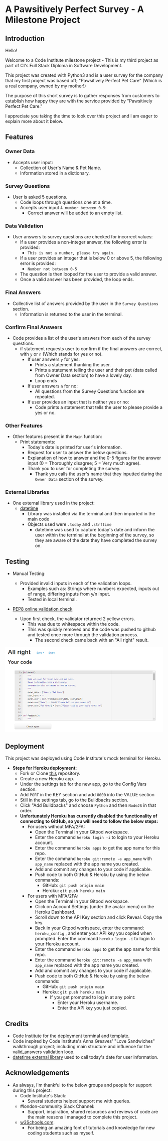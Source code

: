 # **A Pawsitively Perfect Survey** - A Milestone Project

## __Introduction__

Hello!

Welcome to a Code Institute milestone project - This is my third project as part of CI's Full Stack Diploma in Software Development.

This project was created with Python3 and is a user survey for the company that my first project was based off; "Pawsitively Perfect Pet Care" (Which is a real company, owned by my mother!)

The purpose of this short survey is to gather responses from customers to establish how happy they are with the service provided by "Pawsitively Perfect Pet Care."

I appreciate you taking the time to look over this project and I am eager to explain more about it below.

## __Features__

### __Owner Data__
- Accepts user input:
    - Collection of User's Name & Pet Name.
    - Information stored in a dictionary.

### __Survey Questions__
- User is asked 5 questions.
    - Code loops through questions one at a time.
    - Accepts user input `A number between 0-5`:
        - Correct answer will be added to an empty list.

### __Data Validation__
- User answers to survey questions are checked for incorrect values:
    - If a user provides a non-integer answer, the following error is provided:
        - `This is not a number, please try again.`
    - If a user provides an integer that is below 0 or above 5, the following error is provided:
        - `Number not between 0-5`
    - The question is then looped for the user to provide a valid answer.
    - Once a valid answer has been provided, the loop ends.

### __Final Answers__
- Collective list of answers provided by the user in the `Survey Questions` section.
    - Information is returned to the user in the terminal.

### __Confirm Final Answers__
- Code provides a list of the user's answers from each of the survey questions.
    - if statement requests user to confirm if the final answers are correct, with `y` or `n` (Which stands for yes or no).
        - If user answers `y` for yes:
            - Prints a statement thanking the user.
            - Prints a statement telling the user and their pet (data called from Owner Data section) to have a lovely day.
            - Loop ends
        - If user answers `n` for no:
            - All questions from the Survey Questions function are repeated.
        - If user provides an input that is neither yes or no:
            - Code prints a statement that tells the user to please provide a yes or no.

### __Other Features__
- Other features present in the `Main` function:
    - Print statements:
        - Today's date is printed for user's information.
        - Request for user to answer the below questions.
        - Explanation of how to answer and the 0-5 figures for the answer input (0 = Thoroughly disagree; 5 = Very much agree).
        - Thank you to user for completing the survey.
            - Thank you calls the user's name that they inputted during the `Owner Data` section of the survey.

### __External Libraries__
- One external library used in the project:
    - [datetime](https://docs.python.org/3/library/datetime.html)
        - Library was installed via the terminal and then imported in the main code
        - Objects used were `.today` and `.strftime`
            - datetime was used to capture today's date and inform the user within the terminal at the beginning of the survey, so they are aware of the date they have completed the survey on.

## __Testing__

- Manual Testing:
    - Provided invalid inputs in each of the validation loops.
        - Examples such as: Strings where numbers expected, inputs out of range, differing inputs from y/n input.
        - Tested in local terminal.

- [PEP8 online validation check](http://pep8online.com/)
    - Upon first check, the validator returned 2 yellow errors.
        - This was due to whitespace within the code.
        - This was quickly removed and the code was pushed to github and tested once more through the validation process.
            - The second check came back with an "All right" result.

![PEP8 Validation](assets/images/pep8_valid.PNG)

## __Deployment__
This project was deployed using Code Institute's mock terminal for Heroku.

- **Steps for Heroku deployment:**
    - Fork or Clone [this](https://github.com/LunieLu/pawsitively-survey) repository.
    - Create a new Heroku app.
    - Under the settings tab for the new app, go to the Config Vars section.
    - Add `PORT` in the KEY section and add `8000` into the VALUE section
    - Still in the settings tab, go to the Buildbacks section.
    - Click "Add Buildbacks" and choose `Python` and then `NodeJS` in that order.
    - **Unfortunately Heroku has currently disabled the functionality of connecting to GitHub, so you will need to follow the below steps:**
        - For users without MFA/2FA:
            - Open the Terminal in your Gitpod workspace.
            - Enter the command `heroku login -i` to login to your Heroku account.
            - Enter the command `heroku apps` to get the app name for this repo.
            - Enter the command `heroku git:remote -a app_name` with `app_name` replaced with the app name you created.
            - Add and commit any changes to your code if applicable.
            - Push code to both GitHub & Heroku by using the below commands:
                - GitHub: `git push origin main`
                - Heroku: `git push heroku main`
        - For users with MFA/2FA:
            - Open the Terminal in your Gitpod workspace.
            - Click on Account Settings (under the avatar menu) on the Heroku Dashboard.
            - Scroll down to the API Key section and click Reveal. Copy the key.
            - Back in your Gitpod workspace, enter the command: `heroku_config` , and enter your API key you copied when prompted.
            Enter the command `heroku login -i` to login to your Heroku account.
            - Enter the command `heroku apps` to get the app name for this repo.
            - Enter the command `heroku git:remote -a app_name` with `app_name` replaced with the app name you created.
            - Add and commit any changes to your code if applicable.
            - Push code to both GitHub & Heroku by using the below commands:
                - GitHub: `git push origin main`
                - Heroku: `git push heroku main`
                    - If you get prompted to log in at any point:
                        - Enter your Heroku username.
                        - Enter the API key you just copied.

## __Credits__

- Code Institute for the deployment terminal and template.
- Code inspired by Code Institute's Anna Greaves' "Love Sandwiches" walkthrough project; including main structure and influence for the valid_answers validation loop.
- [datetime external library](https://docs.python.org/3/library/datetime.html) used to call today's date for user information.

## __Acknowledgements__

- As always, I'm thankful to the below groups and people for support during this project:
    - Code Institute's Slack: 
        - Several students helped support me with queries.
    - #london-community Slack Channel:
        - Support, inspiration, shared resources and reviews of code are the main reasons I managed to complete this project.
    - [w3Schools.com](https://www.w3schools.com/default.asp): 
        - For being an amazing font of tutorials and knowledge for new coding students such as myself.